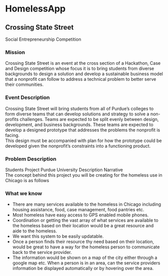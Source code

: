 # HomelessApp

## **Crossing State Street**
Social Entrepreneurship Competition

### Mission

Crossing State Street is an event at the cross section of a Hackathon, Case and Design competition whose focus it is to bring students from diverse backgrounds to design a solution and develop a sustainable business model that a nonprofit can follow to address a technical problem to better serve their communities. 

### Event Description

Crossing State Street will bring students from all of Purdue’s colleges to form diverse teams that can develop solutions and strategy to solve a non-profits challenges.
Teams are expected to be split evenly between design, development, and business backgrounds. These teams are expected to develop a designed prototype that addresses the problems the nonprofit is facing.  
This design must be accompanied with plan for how the prototype could be developed given the nonprofit’s constraints into a functioning product. 

### Problem Description

Students Project Purdue University Description Narrative  
The concept behind this project you will be creating for the homeless use in Chicago is as follows  

### What we know

- There are many services available to the homeless in Chicago including housing assistance, food, case management, food pantries etc.  
- Most homeless have easy access to GPS enabled mobile phones.  
- Coordination or getting the vast array of what services are available to the homeless based on their location would be a great resource and aide to the homeless.  
- We want this system to be easily updatable.  
- Once a person finds their resource thy need based on their location, would be great to have a way for the homeless person to communicate back to the service provider.  
- The information would be shown on a map of the city either through a google map etc. When a person is in an area, can the service providers information be displayed automatically or by hovering over the area.
